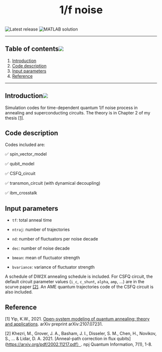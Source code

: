 <h1 align="center" style="display: block; font-size: 2.5em; font-weight: bold; margin-block-start: 1em; margin-block-end: 1em;">
<br><br><strong> 1/f noise</strong>
</h1>

![Latest release](https://img.shields.io/github/v/release/aregtech/areg-sdk?label=%20%F0%9F%93%A3%20Latest%20release&style=flat&logoColor=b0c0c0&labelColor=363D44)
<img src="https://img.shields.io/badge/MATLAB-R2022a-BLUE.svg" alt="MATLAB solution"/>

---
## Table of contents[![](./docs/img/pin.svg)](#table-of-contents)
1. [Introduction](#introduction)
2. [Code description](#codedescription)
3. [Input parameters](#inputparameters)
4. [Reference](#reference)
---
## Introduction[![](./docs/img/pin.svg)](#introduction)
Simulation codes for time-dependent quantum 1/f noise process in annealing and superconducting circuits. The theory is in Chapter 2 of my thesis [[1]](#1). 

## Code description <a name="codedescription"></a>
Codes included are:

:white_check_mark: spin_vector_model

:white_check_mark: qubit_model

:white_check_mark: CSFQ_circuit 

:white_check_mark: transmon_circuit (with dynamical decoupling)

:white_check_mark: ibm_crosstalk


## Input parameters <a name="inputparameters"></a>

- `tf`: total anneal time

- `ntraj`: number of trajectories

- `nd`: number of fluctuators per noise decade

- `dec`: number of noise decade

- `bmean`: mean of fluctuator strength

- `bvariance`: variance of fluctuator strength 

A schedule of DW2X annealing schedule is included. For CSFQ circuit, the default circuit parameter values (`i_c`, `c_shunt`, `alpha`, `amp`, ...) are in the scurve paper [[2]](#2). An AME quantum trajectories code of the CSFQ circuit is also included.

## Reference <a name="reference"></a>
<a id="1">[1]</a> 
Yip, K.W., 2021. [Open-system modeling of quantum annealing: theory and applications](https://arxiv.org/pdf/2107.07231.pdf). arXiv preprint arXiv:2107.07231.

<a id="2">[2]</a> 
Khezri, M., Grover, J. A., Basham, J. I., Disseler, S. M., Chen, H., Novikov, S., ... & Lidar, D. A. 2021. [Anneal-path correction in flux qubits](https://arxiv.org/pdf/2002.11217.pdf）. npj Quantum Information, 7(1), 1-8.

